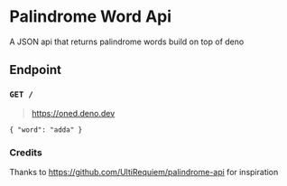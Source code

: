 # Palindrome Word Api
A JSON api that returns palindrome words build on top of deno


## Endpoint

### `GET /`
> https://oned.deno.dev
```
{ "word": "adda" }
```


### Credits

Thanks to https://github.com/UltiRequiem/palindrome-api for inspiration